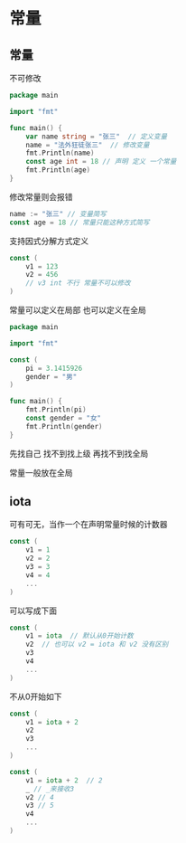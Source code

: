 # 常量
## 常量
不可修改

```go
package main

import "fmt"

func main() {
    var name string = "张三"  // 定义变量
    name = "法外狂徒张三"  // 修改变量
    fmt.Println(name)
    const age int = 18 // 声明 定义 一个常量 
    fmt.Println(age)
}
```
修改常量则会报错
```go
name := "张三" // 变量简写
const age = 18 // 常量只能这种方式简写
```
支持因式分解方式定义
```go
const (
    v1 = 123
    v2 = 456
    // v3 int 不行 常量不可以修改 
)
```
常量可以定义在局部 也可以定义在全局
```go
package main

import "fmt"

const (
    pi = 3.1415926
    gender = "男"
)

func main() {
    fmt.Println(pi)
    const gender = "女"
    fmt.Println(gender) 
}
```
先找自己 找不到找上级 再找不到找全局

常量一般放在全局

## iota
可有可无，当作一个在声明常量时候的计数器
```go
const (
    v1 = 1
    v2 = 2
    v3 = 3
    v4 = 4
    ...
)
```
可以写成下面
```go
const (
    v1 = iota  // 默认从0开始计数 
    v2  // 也可以 v2 = iota 和 v2 没有区别
    v3
    v4
    ...
)
```
不从0开始如下
```go
const (
    v1 = iota + 2
    v2
    v3
    ...
)
```

```go
const (
    v1 = iota + 2  // 2
    _ // _来接收3 
    v2 // 4
    v3 // 5
    v4
    ...
)
```

